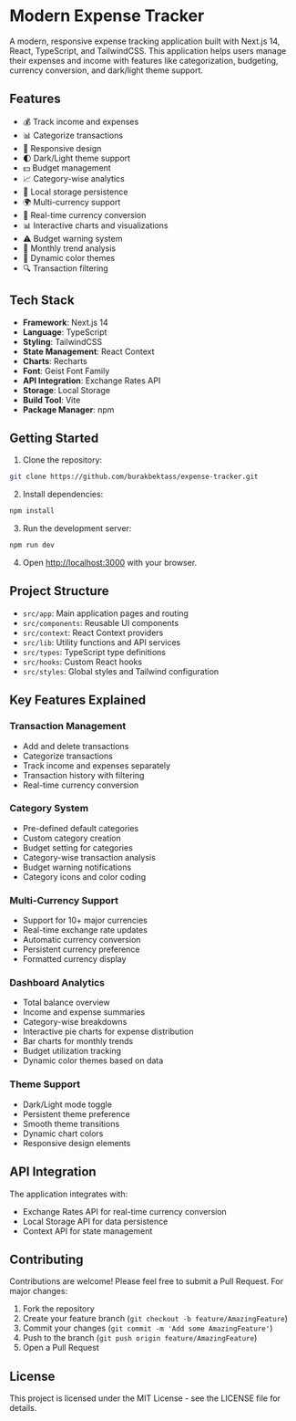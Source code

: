 # Modern Expense Tracker

A modern, responsive expense tracking application built with Next.js 14, React, TypeScript, and TailwindCSS. This application helps users manage their expenses and income with features like categorization, budgeting, currency conversion, and dark/light theme support.

## Features

- 💰 Track income and expenses
- 📊 Categorize transactions
- 📱 Responsive design
- 🌓 Dark/Light theme support
- 💵 Budget management
- 📈 Category-wise analytics
- 💾 Local storage persistence
- 🌍 Multi-currency support
- 💱 Real-time currency conversion
- 📊 Interactive charts and visualizations
- ⚠️ Budget warning system
- 📅 Monthly trend analysis
- 🎨 Dynamic color themes
- 🔍 Transaction filtering

## Tech Stack

- **Framework**: Next.js 14
- **Language**: TypeScript
- **Styling**: TailwindCSS
- **State Management**: React Context
- **Charts**: Recharts
- **Font**: Geist Font Family
- **API Integration**: Exchange Rates API
- **Storage**: Local Storage
- **Build Tool**: Vite
- **Package Manager**: npm

## Getting Started

1. Clone the repository:
```bash
git clone https://github.com/burakbektass/expense-tracker.git
```

2. Install dependencies:
```bash
npm install
```

3. Run the development server:
```bash
npm run dev
```

4. Open [http://localhost:3000](http://localhost:3000) with your browser.

## Project Structure

- `src/app`: Main application pages and routing
- `src/components`: Reusable UI components
- `src/context`: React Context providers
- `src/lib`: Utility functions and API services
- `src/types`: TypeScript type definitions
- `src/hooks`: Custom React hooks
- `src/styles`: Global styles and Tailwind configuration

## Key Features Explained

### Transaction Management
- Add and delete transactions
- Categorize transactions
- Track income and expenses separately
- Transaction history with filtering
- Real-time currency conversion

### Category System
- Pre-defined default categories
- Custom category creation
- Budget setting for categories
- Category-wise transaction analysis
- Budget warning notifications
- Category icons and color coding

### Multi-Currency Support
- Support for 10+ major currencies
- Real-time exchange rate updates
- Automatic currency conversion
- Persistent currency preference
- Formatted currency display

### Dashboard Analytics
- Total balance overview
- Income and expense summaries
- Category-wise breakdowns
- Interactive pie charts for expense distribution
- Bar charts for monthly trends
- Budget utilization tracking
- Dynamic color themes based on data

### Theme Support
- Dark/Light mode toggle
- Persistent theme preference
- Smooth theme transitions
- Dynamic chart colors
- Responsive design elements

## API Integration

The application integrates with:
- Exchange Rates API for real-time currency conversion
- Local Storage API for data persistence
- Context API for state management

## Contributing

Contributions are welcome! Please feel free to submit a Pull Request. For major changes:

1. Fork the repository
2. Create your feature branch (`git checkout -b feature/AmazingFeature`)
3. Commit your changes (`git commit -m 'Add some AmazingFeature'`)
4. Push to the branch (`git push origin feature/AmazingFeature`)
5. Open a Pull Request

## License

This project is licensed under the MIT License - see the LICENSE file for details.